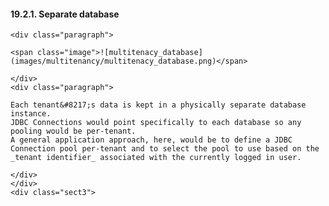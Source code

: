  #### 19.2.1. Separate database

    <div class="paragraph">

    <span class="image">![multitenacy_database](images/multitenancy/multitenacy_database.png)</span>

    </div>
    <div class="paragraph">

    Each tenant&#8217;s data is kept in a physically separate database instance.
    JDBC Connections would point specifically to each database so any pooling would be per-tenant.
    A general application approach, here, would be to define a JDBC Connection pool per-tenant and to select the pool to use based on the _tenant identifier_ associated with the currently logged in user.

    </div>
    </div>
    <div class="sect3">
